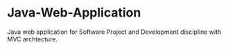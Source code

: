 # Java-Web-Application
Java web application for Software Project and Development discipline with MVC archtecture.
